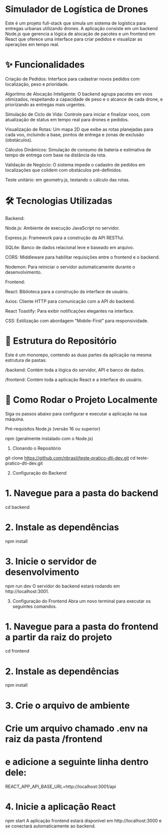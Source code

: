 # Simulador de Logística de Drones
Este é um projeto full-stack que simula um sistema de logística para entregas urbanas utilizando drones. A aplicação consiste em um backend Node.js que gerencia a lógica de alocação de pacotes e um frontend em React que oferece uma interface para criar pedidos e visualizar as operações em tempo real.

# ✨ Funcionalidades
Criação de Pedidos: Interface para cadastrar novos pedidos com localização, peso e prioridade.

Algoritmo de Alocação Inteligente: O backend agrupa pacotes em voos otimizados, respeitando a capacidade de peso e o alcance de cada drone, e priorizando as entregas mais urgentes.

Simulação de Ciclo de Vida: Controle para iniciar e finalizar voos, com atualização de status em tempo real para drones e pedidos.

Visualização de Rotas: Um mapa 2D que exibe as rotas planejadas para cada voo, incluindo a base, pontos de entrega e zonas de exclusão (obstáculos).

Cálculos Dinâmicos: Simulação de consumo de bateria e estimativa de tempo de entrega com base na distância da rota.

Validação de Negócio: O sistema impede o cadastro de pedidos em localizações que colidem com obstáculos pré-definidos.

Teste unitário: em geometry.js, testando o cálculo das rotas.

# 🛠️ Tecnologias Utilizadas
Backend:

Node.js: Ambiente de execução JavaScript no servidor.

Express.js: Framework para a construção da API RESTful.

SQLite: Banco de dados relacional leve e baseado em arquivo.

CORS: Middleware para habilitar requisições entre o frontend e o backend.

Nodemon: Para reiniciar o servidor automaticamente durante o desenvolvimento.

Frontend:

React: Biblioteca para a construção da interface de usuário.

Axios: Cliente HTTP para comunicação com a API do backend.

React Toastify: Para exibir notificações elegantes na interface.

CSS: Estilização com abordagem "Mobile-First" para responsividade.

# 📁 Estrutura do Repositório
Este é um monorepo, contendo as duas partes da aplicação na mesma estrutura de pastas:

/backend: Contém toda a lógica do servidor, API e banco de dados.

/frontend: Contém toda a aplicação React e a interface do usuário.

# 🚀 Como Rodar o Projeto Localmente
Siga os passos abaixo para configurar e executar a aplicação na sua máquina.

Pré-requisitos
Node.js (versão 16 ou superior)

npm (geralmente instalado com o Node.js)

1. Clonando o Repositório

git clone https://github.com/nbrasil/teste-pratico-dti-dev.git
cd teste-pratico-dti-dev.git

2. Configuração do Backend

# 1. Navegue para a pasta do backend
cd backend

# 2. Instale as dependências
npm install

# 3. Inicie o servidor de desenvolvimento
npm run dev
O servidor do backend estará rodando em http://localhost:3001.

3. Configuração do Frontend
Abra um novo terminal para executar os seguintes comandos.

# 1. Navegue para a pasta do frontend a partir da raiz do projeto
cd frontend

# 2. Instale as dependências
npm install

# 3. Crie o arquivo de ambiente
# Crie um arquivo chamado .env na raiz da pasta /frontend
# e adicione a seguinte linha dentro dele:
REACT_APP_API_BASE_URL=http://localhost:3001/api

# 4. Inicie a aplicação React
npm start
A aplicação frontend estará disponível em http://localhost:3000 e se conectará automaticamente ao backend.